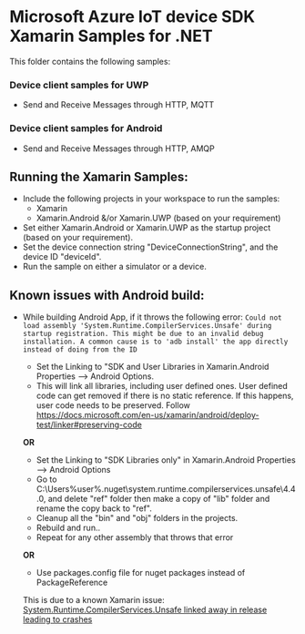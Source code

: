 # Microsoft Azure IoT device SDK Xamarin Samples for .NET

This folder contains the following samples:

### Device client samples for UWP
* Send and Receive Messages through HTTP, MQTT

### Device client samples for Android
* Send and Receive Messages through HTTP, AMQP

## Running the Xamarin Samples:
* Include the following projects in your workspace to run the samples:
    * Xamarin
    * Xamarin.Android &/or Xamarin.UWP (based on your requirement)
* Set either Xamarin.Android or Xamarin.UWP as the startup project (based on your requirement).
* Set the device connection string "DeviceConnectionString", and the device ID "deviceId".
* Run the sample on either a simulator or a device.

## Known issues with Android build:
* While building Android App, if it throws the following error:
    ```Could not load assembly 'System.Runtime.CompilerServices.Unsafe' during startup registration. This might be due to an invalid debug installation. A common cause is to 'adb install' the app directly instead of doing from the ID```

    * Set the Linking to "SDK and User Libraries in Xamarin.Android Properties --> Android Options.
    * This will link all libraries, including user defined ones. User defined code can get removed if there is no static reference. If this happens, user code needs to be preserved. Follow https://docs.microsoft.com/en-us/xamarin/android/deploy-test/linker#preserving-code

    __OR__

    * Set the Linking to "SDK Libraries only" in Xamarin.Android Properties --> Android Options
    * Go to C:\Users\%user%\.nuget\system.runtime.compilerservices.unsafe\4.4.0, and delete "ref"       folder then make a copy of "lib" folder and rename the copy back to "ref". 
    * Cleanup all the "bin" and "obj" folders in the projects.
    * Rebuild and run..
    * Repeat for any other assembly that throws that error

    __OR__

    * Use packages.config file for nuget packages instead of PackageReference

    This is due to a known Xamarin issue: [System.Runtime.CompilerServices.Unsafe linked away in release leading to crashes][xamarin-link]
    
    [xamarin-link]: https://github.com/xamarin/xamarin-android/issues/1196